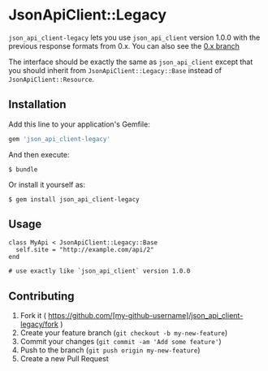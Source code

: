 # JsonApiClient::Legacy

`json_api_client-legacy` lets you use `json_api_client` version 1.0.0 with the previous response formats from 0.x. You can also see the [0.x branch](https://github.com/chingor13/json_api_client/tree/0.x)

The interface should be exactly the same as `json_api_client` except that you should inherit from `JsonApiClient::Legacy::Base` instead of `JsonApiClient::Resource`.

## Installation

Add this line to your application's Gemfile:

```ruby
gem 'json_api_client-legacy'
```

And then execute:

    $ bundle

Or install it yourself as:

    $ gem install json_api_client-legacy

## Usage

```
class MyApi < JsonApiClient::Legacy::Base
  self.site = "http://example.com/api/2"
end

# use exactly like `json_api_client` version 1.0.0
```

## Contributing

1. Fork it ( https://github.com/[my-github-username]/json_api_client-legacy/fork )
2. Create your feature branch (`git checkout -b my-new-feature`)
3. Commit your changes (`git commit -am 'Add some feature'`)
4. Push to the branch (`git push origin my-new-feature`)
5. Create a new Pull Request
